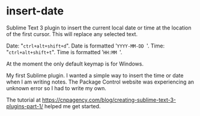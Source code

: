 # insert-date

Sublime Text 3 plugin to insert the current local date or time at the location 
of the first cursor. This will replace any selected text.

Date: "`ctrl+alt+shift+d`". Date is formatted '`YYYY-MM-DD `'.
Time: "`ctrl+alt+shift+t`". Time is formatted '`HH:MM `'.

At the moment the only default keymap is for Windows.

My first Sublime plugin. I wanted a simple way to insert the time or date when
I am writing notes. The Package Control website was experiencing an unknown 
error so I had to write my own. 

The tutorial at https://cnpagency.com/blog/creating-sublime-text-3-plugins-part-1/ helped me get started.
